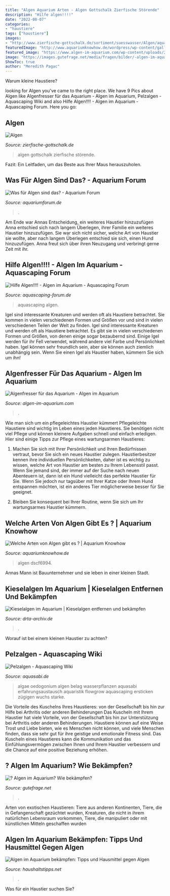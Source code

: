 ```yaml
---
title: "Algen Aquarium Arten - Algen Gottschalk Zierfische Störende"
description: "Hilfe algen!!!!"
date: "2022-08-07"
categories:
- "haustiere"
tags: ["haustiere"]
images:
- "http://www.zierfische-gottschalk.de/sortiment/suesswasser/Algen/aqua.JPG"
featuredImage: "http://www.aquariumknowhow.de/wordpress/wp-content/gallery/neue-bilder/dscf6994.jpg"
featured_image: "https://www.algen-im-aquarium.com/wp-content/uploads/2012/08/Algen_Fresser-1024x681.jpg"
image: "https://images.gutefrage.net/media/fragen/bilder/-algen-im-aquarium--wie-bekaempfen-/0_big.jpg?v=1415122039000"
ShowToc: true
author: "Meredith Pagac"
---
```



Warum kleine Haustiere?

	

		
looking for Algen you've came to the right place. We have 9 Pics about Algen like Algenfresser für das Aquarium - Algen im Aquarium, Pelzalgen - Aquascaping Wiki and also Hilfe Algen!!!! - Algen im Aquarium - Aquascaping Forum. Here you go:
		
    
## Algen

<img loading=lazy src="http://www.zierfische-gottschalk.de/sortiment/suesswasser/Algen/aqua.JPG" onerror="this.onerror=null;this.src='https://tse4.mm.bing.net/th?id=OIP.PjAyAz3xnEDMZ7ZU2Vu_2QHaFj&amp;pid=15.1';" alt="Algen">

_Source: zierfische-gottschalk.de_

>algen gottschalk zierfische störende. 

	

Fazit: Ein Leitfaden, um das Beste aus Ihrer Maus herauszuholen.

    
## Was Für Algen Sind Das? - Aquarium Forum

<img loading=lazy src="https://www.aquariumforum.de/gallery/files/3/5/6/4/3/2008-04-06_004-med.jpg" onerror="this.onerror=null;this.src='https://tse3.mm.bing.net/th?id=OIP.QrWAl4SAssssm8S7X8-tewHaFj&amp;pid=15.1';" alt="Was für Algen sind das? - Aquarium Forum">

_Source: aquariumforum.de_

>. 

	

Am Ende war Annas Entscheidung, ein weiteres Haustier hinzuzufügen
Anna entschied sich nach langem Überlegen, ihrer Familie ein weiteres Haustier hinzuzufügen. Sie war sich nicht sicher, welche Art von Haustier sie wollte, aber nach langem Überlegen entschied sie sich, einen Hund hinzuzufügen. Anna freut sich über ihren Neuzugang und verbringt gerne Zeit mit ihr.

    
## Hilfe Algen!!!! - Algen Im Aquarium - Aquascaping Forum

<img loading=lazy src="https://www.aquascaping-forum.de/index.php?page=Attachment&amp;attachmentID=10103" onerror="this.onerror=null;this.src='https://tse2.mm.bing.net/th?id=OIP.lYGRrLWvBGgm4BACe3FDIQHaEK&amp;pid=15.1';" alt="Hilfe Algen!!!! - Algen im Aquarium - Aquascaping Forum">

_Source: aquascaping-forum.de_

>aquascaping algen. 

	

Igel sind interessante Kreaturen und werden oft als Haustiere betrachtet. Sie kommen in vielen verschiedenen Formen und Größen vor und sind in vielen verschiedenen Teilen der Welt zu finden.
Igel sind interessante Kreaturen und werden oft als Haustiere betrachtet. Es gibt sie in vielen verschiedenen Formen und Größen, von denen einige sogar bezaubernd sind. Einige Igel werden für ihr Fell verwendet, während andere viel Farbe und Persönlichkeit haben. Igel können sehr freundlich sein, aber sie können auch ziemlich unabhängig sein. Wenn Sie einen Igel als Haustier haben, kümmern Sie sich um ihn!

    
## Algenfresser Für Das Aquarium - Algen Im Aquarium

<img loading=lazy src="https://www.algen-im-aquarium.com/wp-content/uploads/2012/08/Algen_Fresser-1024x681.jpg" onerror="this.onerror=null;this.src='https://tse4.mm.bing.net/th?id=OIP.R4smeHWNtRwWxx9YoBmqxQHaE7&amp;pid=15.1';" alt="Algenfresser für das Aquarium - Algen im Aquarium">

_Source: algen-im-aquarium.com_

>. 

	

Wie man sich um ein pflegeleichtes Haustier kümmert
Pflegeleichte Haustiere sind wichtig im Leben eines jeden Haustieres. Sie benötigen nicht viel Pflege und können kleinere Aufgaben schnell und einfach erledigen. Hier sind einige Tipps zur Pflege eines wartungsarmen Haustieres:
1. Machen Sie sich mit Ihrer Persönlichkeit und Ihren Bedürfnissen vertraut, bevor Sie sich ein neues Haustier zulegen. Haustierbesitzer kennen ihre individuellen Persönlichkeiten, daher ist es wichtig zu wissen, welche Art von Haustier am besten zu Ihrem Lebensstil passt. Wenn Sie jemand sind, der immer auf der Suche nach neuen Abenteuern ist, dann ist ein Hund vielleicht das perfekte Haustier für Sie. Wenn Sie jedoch nur tagsüber mit Ihrer Katze oder Ihrem Hund entspannen möchten, ist ein anderes Tier möglicherweise besser für Sie geeignet.

2. Bleiben Sie konsequent bei Ihrer Routine, wenn Sie sich um Ihr wartungsarmes Haustier kümmern.

    
## Welche Arten Von Algen Gibt Es ? | Aquarium Knowhow

<img loading=lazy src="http://www.aquariumknowhow.de/wordpress/wp-content/gallery/neue-bilder/dscf6994.jpg" onerror="this.onerror=null;this.src='https://tse2.mm.bing.net/th?id=OIP.OkpAkK3S596opYAvXtqPrAHaFp&amp;pid=15.1';" alt="Welche Arten von Algen gibt es ? | Aquarium Knowhow">

_Source: aquariumknowhow.de_

>algen dscf6994. 

	

Annas Mann ist Bauunternehmer und sie leben in einer kleinen Stadt.

    
## Kieselalgen Im Aquarium | Kieselalgen Entfernen Und Bekämpfen

<img loading=lazy src="http://www.drta-archiv.de/picsfree01/kieselalgen02.jpg" onerror="this.onerror=null;this.src='https://tse2.mm.bing.net/th?id=OIP.00r_K8SmJLvy1u_euKgXhAHaHP&amp;pid=15.1';" alt="Kieselalgen im Aquarium | Kieselalgen entfernen und bekämpfen">

_Source: drta-archiv.de_

>. 

	

Worauf ist bei einem kleinen Haustier zu achten?

    
## Pelzalgen - Aquascaping Wiki

<img loading=lazy src="https://www.aquasabi.de/vcdn/images/item/zoom/ErPOcCJK4B/pelzalgen#1.jpg" onerror="this.onerror=null;this.src='https://tse1.mm.bing.net/th?id=OIP.OM_6-M5SNGjzc_tchW2JaQHaFj&amp;pid=15.1';" alt="Pelzalgen - Aquascaping Wiki">

_Source: aquasabi.de_

>algae oedogonium algen belag wasserpflanzen aquasabi erfahrungsaustausch aquaristik flowgrow aquascaping ersticken zügigen wuchs starke. 

	

Die Vorteile des Kuschelns Ihres Haustieres: von der Gesellschaft bis hin zur Hilfe bei Arthritis oder anderen Behinderungen
Das Kuscheln mit Ihrem Haustier hat viele Vorteile, von der Gesellschaft bis hin zur Unterstützung bei Arthritis oder anderen Behinderungen. Haustiere können auf eine Weise Trost und Liebe bieten, wie es Menschen nicht können, und viele Menschen finden, dass sie sehr gut für ihre geistige und emotionale Fitness sind. Das Kuscheln eines Haustieres kann die Kommunikation und das Einfühlungsvermögen zwischen Ihnen und Ihrem Haustier verbessern und die Chance auf eine positive Beziehung erhöhen.

    
## ? Algen Im Aquarium? Wie Bekämpfen?

<img loading=lazy src="https://images.gutefrage.net/media/fragen/bilder/-algen-im-aquarium--wie-bekaempfen-/0_big.jpg?v=1415122039000" onerror="this.onerror=null;this.src='https://tse2.mm.bing.net/th?id=OIP.OfGXHwbihwzNtw4emdRpQAHaFj&amp;pid=15.1';" alt="? Algen im Aquarium? Wie bekämpfen?">

_Source: gutefrage.net_

>. 

	

Arten von exotischen Haustieren: Tiere aus anderen Kontinenten, Tiere, die in Gefangenschaft gezüchtet wurden, Kreaturen, die nicht in ihrem natürlichen Lebensraum vorkommen, Tiere, die manipuliert oder mit künstlichen Mitteln geschaffen wurden

    
## Algen Im Aquarium Bekämpfen: Tipps Und Hausmittel Gegen Algen

<img loading=lazy src="https://www.haushaltstipps.net/wp-content/uploads/aquarium-algenarten.jpeg" onerror="this.onerror=null;this.src='https://tse1.mm.bing.net/th?id=OIP.j9U5yAp_j0FobZYWac36vgAAAA&amp;pid=15.1';" alt="Algen im Aquarium bekämpfen: Tipps und Hausmittel gegen Algen">

_Source: haushaltstipps.net_

>. 

	

Was für ein Haustier suchen Sie?

